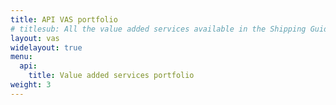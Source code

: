 ```yaml
---
title: API VAS portfolio
# titlesub: All the value added services available in the Shipping Guide API and Booking API
layout: vas
widelayout: true
menu:
  api:
    title: Value added services portfolio
weight: 3
---
```

